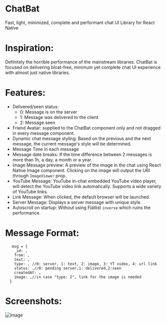 # ChatBat
Fast, light, minimized, complete and performant chat UI Library for React Native

# Inspiration:
Definitely the horrible performance of the mainstream libraries. 
ChatBat is focused on delivering bloat-free, minimum yet complete chat UI experience with almost just native libraries.

# Features:
* Delivered/seen status: 
  - 0: Message is on the server
  - 1: Message was delivered to the client
  - 2: Message seen
* Friend Avatar: supplied to the ChatBat component only and not dragged in every message component.
* Dynamic chat message styling: Based on the previous and the next message, the current message's style will be determined.
* Message Time in each message
* Message date breaks: If the time difference between 2 messages is more than 1h, a day, a month or a year.
* Image Message preview: A preview of the image in the chat using React Native Image component. Clicking on the image will output the URI through `ImageViewer` prop.
* YouTube Message: YouTube in-chat embedded YouTube video player, will detect the YouTube video link automatically. Supports a wide variety of YouTube links.
* Link Message: When clicked, the default browser will be launched.
* Server Message: Displays a server message with unique style.
* Autoscroll on startup: Without using Flatlist `inverse` which ruins the performance.

# Message Format:

       msg = {
        _id: ,
        from: ,
        text: ,
        type: , //0: server, 1: text, 2: image, 3: YT video, 4: url link
        status: ,//0: pending server,1: delivered,2:seen
        createdAt: ,
        image: ,//in case "type: 2", link for the image is needed
      }
# Screenshots:
![image](https://user-images.githubusercontent.com/17526102/158057820-9ba40d8e-cdf9-4d4e-a3dc-b1eaea59c3d0.png)






